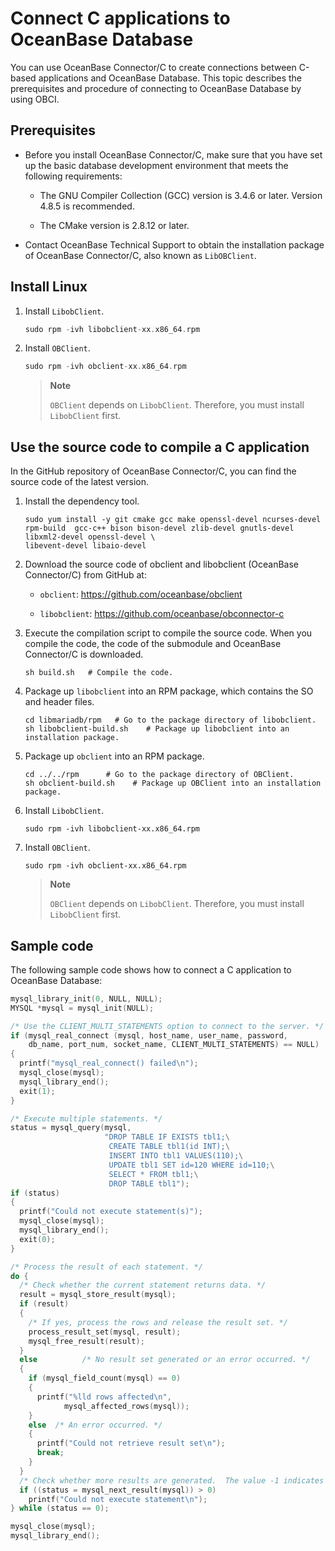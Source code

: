 Connect C applications to OceanBase Database
===========================================

You can use OceanBase Connector/C to create connections between C-based applications and OceanBase Database. This topic describes the prerequisites and procedure of connecting to OceanBase Database by using OBCI.

Prerequisites
-------------------------

* Before you install OceanBase Connector/C, make sure that you have set up the basic database development environment that meets the following requirements:

   * The GNU Compiler Collection (GCC) version is 3.4.6 or later. Version 4.8.5 is recommended.

   * The CMake version is 2.8.12 or later.

* Contact OceanBase Technical Support to obtain the installation package of OceanBase Connector/C, also known as `LibOBClient`.

Install Linux
-----------------------------

1. Install `LibobClient`.

   ```c
   sudo rpm -ivh libobclient-xx.x86_64.rpm
   ```

2. Install `OBClient`.

   ```c
   sudo rpm -ivh obclient-xx.x86_64.rpm
   ```

   > **Note**
   >
   > `OBClient` depends on `LibobClient`. Therefore, you must install `LibobClient` first.

Use the source code to compile a C application
---------------------------

In the GitHub repository of OceanBase Connector/C, you can find the source code of the latest version.

1. Install the dependency tool.

   ```shell
   sudo yum install -y git cmake gcc make openssl-devel ncurses-devel rpm-build  gcc-c++ bison bison-devel zlib-devel gnutls-devel libxml2-devel openssl-devel \
   libevent-devel libaio-devel
   ```

2. Download the source code of obclient and libobclient (OceanBase Connector/C) from GitHub at:

   * `obclient`: <https://github.com/oceanbase/obclient>

   * `libobclient`: <https://github.com/oceanbase/obconnector-c>

3. Execute the compilation script to compile the source code. When you compile the code, the code of the submodule and OceanBase Connector/C is downloaded.

   ```shell
   sh build.sh   # Compile the code.
   ```

4. Package up `libobclient` into an RPM package, which contains the SO and header files.

   ```shell
   cd libmariadb/rpm   # Go to the package directory of libobclient.
   sh libobclient-build.sh    # Package up libobclient into an installation package.
   ```

5. Package up `obclient` into an RPM package.

   ```shell
   cd ../../rpm      # Go to the package directory of OBClient.
   sh obclient-build.sh    # Package up OBClient into an installation package.
   ```

6. Install `LibobClient`.

   ```shell
   sudo rpm -ivh libobclient-xx.x86_64.rpm
   ```

7. Install `OBClient`.

   ```shell
   sudo rpm -ivh obclient-xx.x86_64.rpm
   ```

   > **Note**
   >
   > `OBClient` depends on `LibobClient`. Therefore, you must install `LibobClient` first.

Sample code
-------------------------

The following sample code shows how to connect a C application to OceanBase Database:

```c
mysql_library_init(0, NULL, NULL);
MYSQL *mysql = mysql_init(NULL);

/* Use the CLIENT_MULTI_STATEMENTS option to connect to the server. */
if (mysql_real_connect (mysql, host_name, user_name, password,
    db_name, port_num, socket_name, CLIENT_MULTI_STATEMENTS) == NULL)
{
  printf("mysql_real_connect() failed\n");
  mysql_close(mysql);
  mysql_library_end();
  exit(1);
}

/* Execute multiple statements. */
status = mysql_query(mysql,
                     "DROP TABLE IF EXISTS tbl1;\
                      CREATE TABLE tbl1(id INT);\
                      INSERT INTO tbl1 VALUES(110);\
                      UPDATE tbl1 SET id=120 WHERE id=110;\
                      SELECT * FROM tbl1;\
                      DROP TABLE tbl1");
if (status)
{
  printf("Could not execute statement(s)");
  mysql_close(mysql);
  mysql_library_end();
  exit(0);
}

/* Process the result of each statement. */
do {
  /* Check whether the current statement returns data. */
  result = mysql_store_result(mysql);
  if (result)
  {
    /* If yes, process the rows and release the result set. */
    process_result_set(mysql, result);
    mysql_free_result(result);
  }
  else          /* No result set generated or an error occurred. */
  {
    if (mysql_field_count(mysql) == 0)
    {
      printf("%lld rows affected\n",
            mysql_affected_rows(mysql));
    }
    else  /* An error occurred. */
    {
      printf("Could not retrieve result set\n");
      break;
    }
  }
  /* Check whether more results are generated.  The value -1 indicates no. The value 0 indicates yes, which means the loop continues. A value greater than 0 indicates that an error occurred. */
  if ((status = mysql_next_result(mysql)) > 0)
    printf("Could not execute statement\n");
} while (status == 0);

mysql_close(mysql);
mysql_library_end();
```

<!-- For more information about how to use OceanBase Connector/C, see [OceanBase Connector/C](https://www.oceanbase.com/docs/enterprise/oceanbase-connector-c-cn). -->
